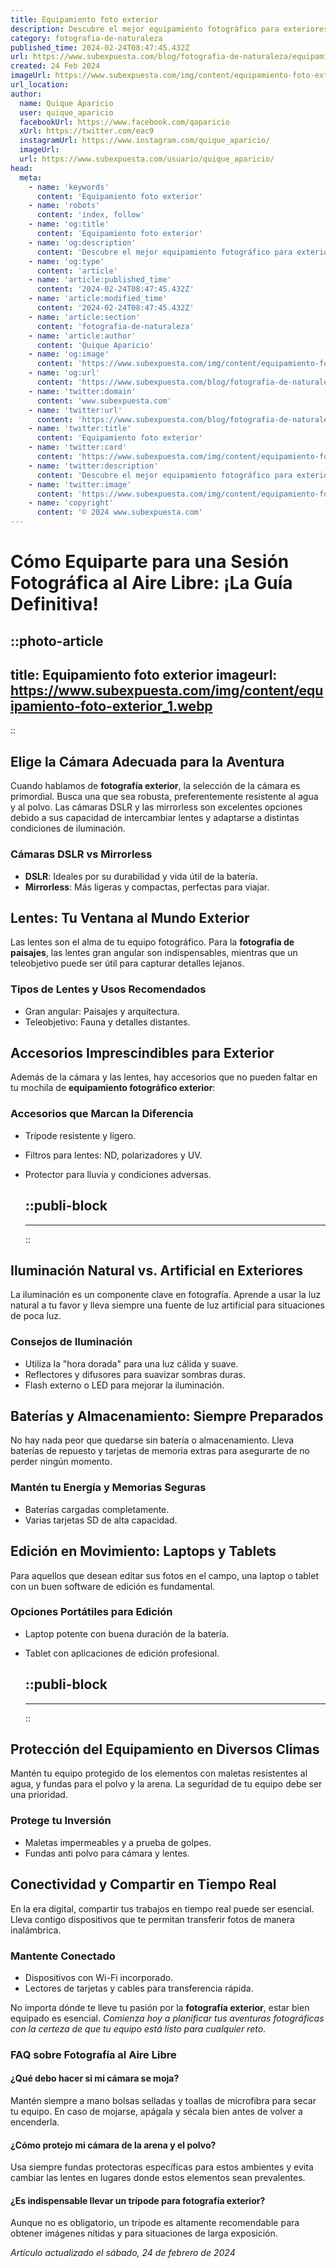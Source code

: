 ```yaml
---
title: Equipamiento foto exterior
description: Descubre el mejor equipamiento fotográfico para exteriores. Calidad y durabilidad para capturar tus momentos al aire libre con nitidez.
category: fotografia-de-naturaleza
published_time: 2024-02-24T08:47:45.432Z
url: https://www.subexpuesta.com/blog/fotografia-de-naturaleza/equipamiento-foto-exterior
created: 24 Feb 2024
imageUrl: https://www.subexpuesta.com/img/content/equipamiento-foto-exterior_1.webp
url_location:
author:
  name: Quique Aparicio
  user: quique_aparicio
  facebookUrl: https://www.facebook.com/qaparicio
  xUrl: https://twitter.com/eac9
  instagramUrl: https://www.instagram.com/quique_aparicio/
  imageUrl: 
  url: https://www.subexpuesta.com/usuario/quique_aparicio/
head:
  meta:
    - name: 'keywords'
      content: 'Equipamiento foto exterior'
    - name: 'robots'
      content: 'index, follow'
    - name: 'og:title'
      content: 'Equipamiento foto exterior'
    - name: 'og:description'
      content: 'Descubre el mejor equipamiento fotográfico para exteriores. Calidad y durabilidad para capturar tus momentos al aire libre con nitidez.'
    - name: 'og:type'
      content: 'article'
    - name: 'article:published_time'
      content: '2024-02-24T08:47:45.432Z'
    - name: 'article:modified_time'
      content: '2024-02-24T08:47:45.432Z'
    - name: 'article:section'
      content: 'fotografia-de-naturaleza'
    - name: 'article:author'
      content: 'Quique Aparicio'
    - name: 'og:image'
      content: 'https://www.subexpuesta.com/img/content/equipamiento-foto-exterior_1.webp'
    - name: 'og:url'
      content: 'https://www.subexpuesta.com/blog/fotografia-de-naturaleza/equipamiento-foto-exterior'
    - name: 'twitter:domain'
      content: 'www.subexpuesta.com'
    - name: 'twitter:url'
      content: 'https://www.subexpuesta.com/blog/fotografia-de-naturaleza/equipamiento-foto-exterior'
    - name: 'twitter:title'
      content: 'Equipamiento foto exterior'
    - name: 'twitter:card'
      content: 'https://www.subexpuesta.com/img/content/equipamiento-foto-exterior_1.webp'
    - name: 'twitter:description'
      content: 'Descubre el mejor equipamiento fotográfico para exteriores. Calidad y durabilidad para capturar tus momentos al aire libre con nitidez.'
    - name: 'twitter:image'
      content: 'https://www.subexpuesta.com/img/content/equipamiento-foto-exterior_1.webp'
    - name: 'copyright'
      content: '© 2024 www.subexpuesta.com'
---
```

# Cómo Equiparte para una Sesión Fotográfica al Aire Libre: ¡La Guía Definitiva!


::photo-article
---
title: Equipamiento foto exterior
imageurl: https://www.subexpuesta.com/img/content/equipamiento-foto-exterior_1.webp
---
::


## Elige la Cámara Adecuada para la Aventura
Cuando hablamos de **fotografía exterior**, la selección de la cámara es primordial. Busca una que sea robusta, preferentemente resistente al agua y al polvo. Las cámaras DSLR y las mirrorless son excelentes opciones debido a sus capacidad de intercambiar lentes y adaptarse a distintas condiciones de iluminación.

### Cámaras DSLR vs Mirrorless
- **DSLR**: Ideales por su durabilidad y vida útil de la batería.
- **Mirrorless**: Más ligeras y compactas, perfectas para viajar.

## Lentes: Tu Ventana al Mundo Exterior
Las lentes son el alma de tu equipo fotográfico. Para la **fotografía de paisajes**, las lentes gran angular son indispensables, mientras que un teleobjetivo puede ser útil para capturar detalles lejanos.

### Tipos de Lentes y Usos Recomendados
- Gran angular: Paisajes y arquitectura.
- Teleobjetivo: Fauna y detalles distantes.

## Accesorios Imprescindibles para Exterior
Además de la cámara y las lentes, hay accesorios que no pueden faltar en tu mochila de **equipamiento fotográfico exterior**:

### Accesorios que Marcan la Diferencia
- Trípode resistente y ligero.
- Filtros para lentes: ND, polarizadores y UV.
- Protector para lluvia y condiciones adversas.


  ::publi-block
  ---
  ---
  ::
  
  
## Iluminación Natural vs. Artificial en Exteriores
La iluminación es un componente clave en fotografía. Aprende a usar la luz natural a tu favor y lleva siempre una fuente de luz artificial para situaciones de poca luz.

### Consejos de Iluminación
- Utiliza la "hora dorada" para una luz cálida y suave.
- Reflectores y difusores para suavizar sombras duras.
- Flash externo o LED para mejorar la iluminación.

## Baterías y Almacenamiento: Siempre Preparados
No hay nada peor que quedarse sin batería o almacenamiento. Lleva baterías de repuesto y tarjetas de memoria extras para asegurarte de no perder ningún momento.

### Mantén tu Energía y Memorias Seguras
- Baterías cargadas completamente.
- Varias tarjetas SD de alta capacidad.

## Edición en Movimiento: Laptops y Tablets
Para aquellos que desean editar sus fotos en el campo, una laptop o tablet con un buen software de edición es fundamental.

### Opciones Portátiles para Edición
- Laptop potente con buena duración de la batería.
- Tablet con aplicaciones de edición profesional.


  ::publi-block
  ---
  ---
  ::
  
  
## Protección del Equipamiento en Diversos Climas
Mantén tu equipo protegido de los elementos con maletas resistentes al agua, y fundas para el polvo y la arena. La seguridad de tu equipo debe ser una prioridad.

### Protege tu Inversión
- Maletas impermeables y a prueba de golpes.
- Fundas anti polvo para cámara y lentes.

## Conectividad y Compartir en Tiempo Real
En la era digital, compartir tus trabajos en tiempo real puede ser esencial. Lleva contigo dispositivos que te permitan transferir fotos de manera inalámbrica.

### Mantente Conectado
- Dispositivos con Wi-Fi incorporado.
- Lectores de tarjetas y cables para transferencia rápida.

No importa dónde te lleve tu pasión por la **fotografía exterior**, estar bien equipado es esencial. *Comienza hoy a planificar tus aventuras fotográficas con la certeza de que tu equipo está listo para cualquier reto*.

### FAQ sobre Fotografía al Aire Libre

#### ¿Qué debo hacer si mi cámara se moja?
Mantén siempre a mano bolsas selladas y toallas de microfibra para secar tu equipo. En caso de mojarse, apágala y sécala bien antes de volver a encenderla.

#### ¿Cómo protejo mi cámara de la arena y el polvo?
Usa siempre fundas protectoras específicas para estos ambientes y evita cambiar las lentes en lugares donde estos elementos sean prevalentes.

#### ¿Es indispensable llevar un trípode para fotografía exterior?
Aunque no es obligatorio, un trípode es altamente recomendable para obtener imágenes nítidas y para situaciones de larga exposición.

_Artículo actualizado el sábado, 24 de febrero de 2024_